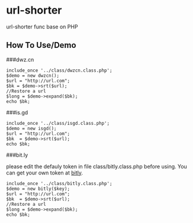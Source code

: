 url-shorter
===========

url-shorter func base on PHP

## How To Use/Demo

###dwz.cn

```
include_once '../class/dwzcn.class.php';
$demo = new dwzcn();
$url = "http://url.com";
$bk = $demo->srt($url);
//Restore a url
$long = $demo->expand($bk);
echo $bk;
```
###is.gd

```
include_once '../class/isgd.class.php';
$demo = new isgd();
$url = "http://url.com";
$bk  = $demo->srt($url);
echo $bk;
```

###bit.ly

please edit the defauly token in file class/bitly.class.php before using.
You can get your own token at [bitly](http://dev.bitly.com/my_apps.html).
```
include_once '../class/bitly.class.php';
$demo = new bitly($key);
$url = "http://url.com";
$bk  = $demo->srt($url);
//Restore a url
$long = $demo->expand($bk);
echo $bk;
```

